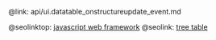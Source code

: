 @link: api/ui.datatable_onstructureupdate_event.md

@seolinktop: [javascript web framework](https://webix.com)
@seolink: [tree table](https://webix.com/widget/treetable/)